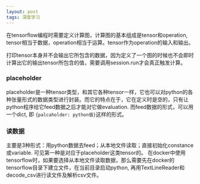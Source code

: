 ```yaml
---
layout: post
tags: 深度学习
---
```


在tensorflow编程时需要定义计算图，计算图的基本组成是tensor和operation, tensor相当于数据，operation相当于运算。tensor作为operation的输入和输出。

打印tensor本身并不会输出它所包含的数据，因为定义了一个图的时候也不会即时计算出它的输出tensor所包含的值，需要调用session.run才会真正触发计算。

### placeholder
placeholder是一种tensor类型，和其它各种tensor一样，它也可以对python的各种张量形式的数据类型进行封装。而它的特点在于，它在定义时是空的，只有让python程序给它feed数据之后才能对它做evaluation. 而feed数据的形式，可以用一个dict, 即 ```{palcaholder: python值}```这样的形式。

### 读数据
主要是3种形式：用python数据去feed；从本地文件读取；直接初始化constance或variable. 可见第一种是对应于placeholder这类tensor的。
在docker中使用tensorflow时，如果要选择从本地文件读取数据，那么需要先在docker的tensorflow目录下建立文件，在当前目录启动python, 再用TextLineReader和decode_csv进行读文件及解析csv文件。


